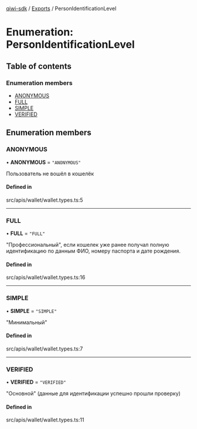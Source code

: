 [qiwi-sdk](../README.md) / [Exports](../modules.md) / PersonIdentificationLevel

# Enumeration: PersonIdentificationLevel

## Table of contents

### Enumeration members

- [ANONYMOUS](PersonIdentificationLevel.md#anonymous)
- [FULL](PersonIdentificationLevel.md#full)
- [SIMPLE](PersonIdentificationLevel.md#simple)
- [VERIFIED](PersonIdentificationLevel.md#verified)

## Enumeration members

### ANONYMOUS

• **ANONYMOUS** = `"ANONYMOUS"`

Пользователь не вошёл в кошелёк

#### Defined in

src/apis/wallet/wallet.types.ts:5

___

### FULL

• **FULL** = `"FULL"`

"Профессиональный", если кошелек уже ранее получал полную
идентификацию по данным ФИО, номеру паспорта и дате рождения.

#### Defined in

src/apis/wallet/wallet.types.ts:16

___

### SIMPLE

• **SIMPLE** = `"SIMPLE"`

"Минимальный"

#### Defined in

src/apis/wallet/wallet.types.ts:7

___

### VERIFIED

• **VERIFIED** = `"VERIFIED"`

"Основной" (данные для идентификации успешно прошли проверку)

#### Defined in

src/apis/wallet/wallet.types.ts:11
